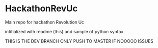 HackathonRevUc
==============

Main repo for hackathon Revolution Uc

intitialized with readme (this) and sample of python syntax

THIS IS THE DEV BRANCH
ONLY PUSH TO MASTER IF NOOOOO ISSUES
